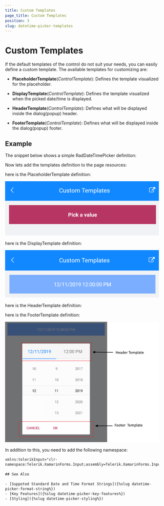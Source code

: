 ```yaml
---
title: Custom Templates
page_title: Custom Templates
position: 3
slug: datetime-picker-templates
---
```


# Custom Templates

If the default templates of the control do not suit your needs, you can easily define a custom template. The available templates for customizing are:

* **PlaceholderTemplate**(*ControlTemplate*): Defines the template visualized for the placeholder.  
* **DisplayTemplate**(*ControlTemplate*): Defines the template visualized when the picked date/time is displayed.

* **HeaderTemplate**(*ControlTemplate*): Defines what will be displayed inside the dialog(popup) header.
* **FooterTemplate**(*ControlTemplate*): Defines what will be displayed inside the dialog(popup) footer.

## Example

The snippet below shows a simple RadDateTimePicker definition:

<snippet id='datetimepicker-custom-templates' />

Now lets add the templates definition to the page resources:

here is the PlaceholderTemplate definition:

<snippet id='datetimepicker-placeholder-template' />

![RadDateTimePicker PlaceholderTemplate](images/datetimepicker_placeholder_template.png)

here is the DisplayTemplate definition:

<snippet id='datetimepicker-display-template' />

![RadDateTimePicker DisplayTemplate](images/datetimepicker_display_template.png)

here is the HeaderTemplate definition:

<snippet id='datetimepicker-header-template' />

here is the FooterTemplate definition:

<snippet id='datetimepicker-footer-template' />

![RadDateTimePicker FooterTemplate](images/datetimepicker_header_footer_template.png)

In addition to this, you need to add the following namespace:

```XAML
xmlns:telerikInput="clr-namespace:Telerik.XamarinForms.Input;assembly=Telerik.XamarinForms.Input"

## See Also

- [Suppoted Standard Date and Time Format Strings]({%slug datetime-picker-format-string%})
- [Key Features]({%slug datetime-picker-key-features%})
- [Styling]({%slug datetime-picker-styling%})